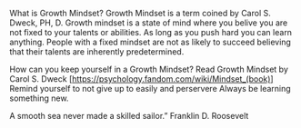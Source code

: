 What is Growth Mindset?
Growth Mindset is a term coined by Carol S. Dweck, PH, D. Growth mindset is a state of mind where you belive you are not fixed to your talents or abilities. As long as you push hard you can learn anything. People with a fixed mindset are not as likely to succeed believing that their talents are inherently predetermined.

How can you keep yourself in a Growth Mindset?
Read Growth Mindset by Carol S. Dweck [https://psychology.fandom.com/wiki/Mindset_(book)]
Remind yourself to not give up to easily and perservere
Always be learning something new.

A smooth sea never made a skilled sailor.” Franklin D. Roosevelt



